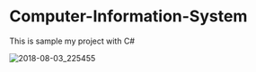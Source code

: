 # Computer-Information-System
This is sample my project with C#

![2018-08-03_225455](https://user-images.githubusercontent.com/8300694/43652962-e0f1ddc6-9770-11e8-959c-ff585c68198c.png)
